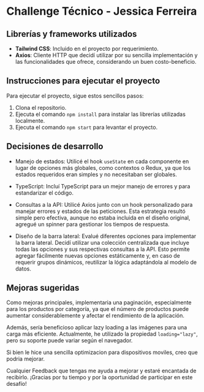 # Challenge Técnico - Jessica Ferreira

## Librerías y frameworks utilizados

- **Tailwind CSS**: Incluido en el proyecto por requerimiento.
- **Axios**: Cliente HTTP que decidí utilizar por su sencilla implementación y las funcionalidades que ofrece, considerando un buen costo-beneficio.

## Instrucciones para ejecutar el proyecto

Para ejecutar el proyecto, sigue estos sencillos pasos:

1. Clona el repositorio.
2. Ejecuta el comando `npm install` para instalar las librerías utilizadas localmente.
3. Ejecuta el comando `npm start` para levantar el proyecto.

## Decisiones de desarrollo

- Manejo de estados: Utilicé el hook `useState` en cada componente en lugar de opciones más globales, como contextos o Redux, ya que los estados requeridos eran simples y no necesitaban ser globales.

- TypeScript: Incluí TypeScript para un mejor manejo de errores y para estandarizar el código.

- Consultas a la API: Utilicé Axios junto con un hook personalizado para manejar errores y estados de las peticiones. Esta estrategia resultó simple pero efectiva, aunque no estaba incluida en el diseño original, agregué un spinner para gestionar los tiempos de respuesta.

- Diseño de la barra lateral: Evalué diferentes opciones para implementar la barra lateral. Decidí utilizar una colección centralizada que incluye todas las opciones y sus respectivas consultas a la API. Esto permite agregar fácilmente nuevas opciones estáticamente y, en caso de requerir grupos dinámicos, reutilizar la lógica adaptándola al modelo de datos.

## Mejoras sugeridas

Como mejoras principales, implementaria una paginación, especialmente para los productos por categoría, ya que el número de productos puede aumentar considerablemente y afectar el rendimiento de la aplicación.

Además, sería beneficioso aplicar lazy loading a las imágenes para una carga más eficiente. Actualmente, he utilizado la propiedad `loading="lazy"`, pero su soporte puede variar según el navegador.

Si bien le hice una sencilla optimizacion para dispositivos moviles, creo que podria mejorar.

Cualquier Feedback que tengas me ayuda a mejorar y estaré encantada de recibirlo. ¡Gracias por tu tiempo y por la oportunidad de participar en este desafío!
